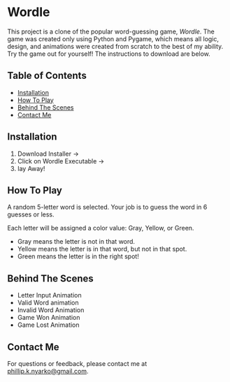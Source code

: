 # Wordle 

This project is a clone of the popular word-guessing game, _Wordle_. The game was created only using Python and Pygame, which means all logic, design, and animations were created from scratch to the best of my ability. Try the game out for yourself! The instructions to download are below.

## Table of Contents
- [Installation](#installation)
- [How To Play](#how-to-play)
- [Behind The Scenes](#behind-the-Scenes)
- [Contact Me](#contact-me)

## Installation
  1. Download Installer ->
  2.  Click on Wordle Executable ->
  3.   lay Away!

## How To Play
A random 5-letter word is selected. Your job is to guess the word in 6 guesses or less.

Each letter will be assigned a color value: Gray, Yellow, or Green.
  - Gray means the letter is not in that word.
  - Yellow means the letter is in that word, but not in that spot.
  - Green means the letter is in the right spot!

## Behind The Scenes
  - Letter Input Animation
  - Valid Word animation
  - Invalid Word Animation
  - Game Won Animation
  - Game Lost Animation

## Contact Me
For questions or feedback, please contact me at [phillip.k.nyarko@gmail.com](phillip.k.nyarko@gmail.com).
